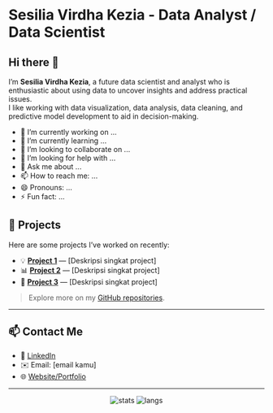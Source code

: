 # Sesilia Virdha Kezia - Data Analyst / Data Scientist
## Hi there 👋

I’m **Sesilia Virdha Kezia**, a future data scientist and analyst who is enthusiastic about using data to uncover insights and address practical issues.   
I like working with data visualization, data analysis, data cleaning, and predictive model development to aid in decision-making.

- 🔭 I’m currently working on ...
- 🌱 I’m currently learning ...
- 👯 I’m looking to collaborate on ...
- 🤔 I’m looking for help with ...
- 💬 Ask me about ...
- 📫 How to reach me: ...
- 😄 Pronouns: ...
- ⚡ Fun fact: ...


## 🧰 Projects

Here are some projects I’ve worked on recently:

- 💡 [**Project 1**](link_project1) — [Deskripsi singkat project]
- 📊 [**Project 2**](link_project2) — [Deskripsi singkat project]
- 🚀 [**Project 3**](link_project3) — [Deskripsi singkat project]

> Explore more on my [GitHub repositories](https://github.com/[username]?tab=repositories).

---

## 📫 Contact Me

- 💼 [LinkedIn](https://www.linkedin.com/in/[username]/)
- ✉️ Email: [email kamu]
- 🌐 [Website/Portfolio](https://link_portfolio_jika_ada)

---

<p align="center">
  <img src="https://github-readme-stats.vercel.app/api?username=sesiliavk&show_icons=true&theme=tokyonight" alt="stats"/>
  <img src="https://github-readme-stats.vercel.app/api/top-langs/?username=sesiliavk&layout=compact&theme=tokyonight" alt="langs"/>
</p>
